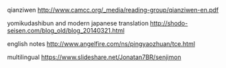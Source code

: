 
qianziwen http://www.camcc.org/_media/reading-group/qianziwen-en.pdf

yomikudashibun and modern japanese translation http://shodo-seisen.com/blog_old/blog_20140321.html

english notes http://www.angelfire.com/ns/pingyaozhuan/tce.html

multilingual https://www.slideshare.net/Jonatan7BR/senjimon